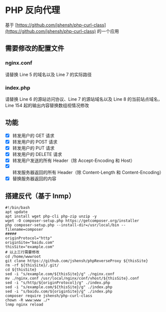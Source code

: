 PHP 反向代理
============

基于 [https://github.com/jshensh/php-curl-class](https://github.com/jshensh/php-curl-class) 的一个应用

## 需要修改的配置文件

### nginx.conf

请替换 Line 5 的域名以及 Line 7 的实际路径

### index.php

请替换 Line 6 的源站访问协议、Line 7 的源站域名以及 Line 8 的当前站点域名，Line 154 起的输出内容替换数组视情况修改

## 功能
- [X] 转发用户的 GET 请求
- [X] 转发用户的 POST 请求
- [X] 转发用户的 PUT 请求
- [X] 转发用户的 DELETE 请求
- [X] 转发用户发送的所有 Header（除 Accept-Encoding 和 Host）
- [X] 转发服务器返回的所有 Header（除 Content-Length 和 Content-Encoding）
- [X] 替换服务器返回的内容

## 搭建反代（基于 lnmp）

```shell
#!/bin/bash
apt update
apt install wget php-cli php-zip unzip -y
wget -O composer-setup.php https://getcomposer.org/installer
php composer-setup.php --install-dir=/usr/local/bin --filename=composer
#####
originProtocol="http"
originSite="baidu.com"
thisSite="example.com"
# 以上三行需要修改
cd /home/wwwroot
git clone https://github.com/jshensh/phpReverseProxy ${thisSite}
rm -rf ${thisSite}/.git/
cd ${thisSite}
sed -i "s/example.com/${thisSite}/g" ./nginx.conf
mv ./nginx.conf /usr/local/nginx/conf/vhost/${thisSite}.conf
sed -i "s/http/${originProtocol}/g" ./index.php
sed -i "s/example.com/${thisSite}/g" ./index.php
sed -i "s/baidu.com/${originSite}/g" ./index.php
composer require jshensh/php-curl-class
chown -R www:www ./*
lnmp nginx reload
```
